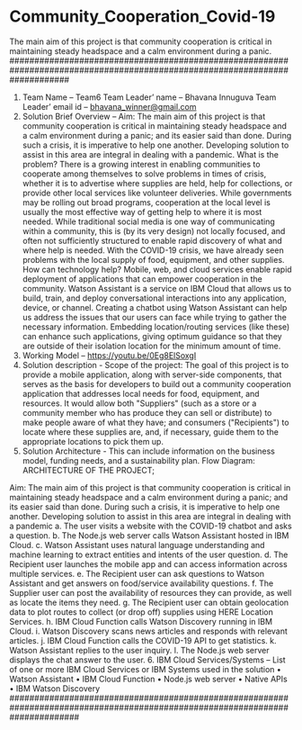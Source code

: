 # Community_Cooperation_Covid-19
The main aim of this project is that community cooperation is critical in maintaining steady headspace and a calm environment during a panic.
############################################################################################################################
1.	Team Name – Team6
Team Leader’ name – Bhavana Innuguva
Team Leader’ email id – bhavana_winner@gmail.com
2.	Solution Brief Overview – 
Aim:
The main aim of this project is that community cooperation is critical in maintaining steady headspace and a calm environment during a panic; and its easier said than done. During such a crisis, it is imperative to help one another. Developing solution to assist in this area are integral in dealing with a pandemic.
What is the problem?
There is a growing interest in enabling communities to cooperate among themselves to solve problems in times of crisis, whether it is to advertise where supplies are held, help for collections, or provide other local services like volunteer deliveries. While governments may be rolling out broad programs, cooperation at the local level is usually the most effective way of getting help to where it is most needed. While traditional social media is one way of communicating within a community, this is (by its very design) not locally focused, and often not sufficiently structured to enable rapid discovery of what and where help is needed. With the COVID-19 crisis, we have already seen problems with the local supply of food, equipment, and other supplies.
How can technology help?
Mobile, web, and cloud services enable rapid deployment of applications that can empower cooperation in the community. Watson Assistant is a service on IBM Cloud that allows us to build, train, and deploy conversational interactions into any application, device, or channel. Creating a chatbot using Watson Assistant can help us address the issues that our users can face while trying to gather the necessary information. Embedding location/routing services (like these) can enhance such applications, giving optimum guidance so that they are outside of their isolation location for the minimum amount of time. 
3.	Working Model – https://youtu.be/0Eg8ElSoxgI
4.	Solution description -
Scope of the project: The goal of this project is to provide a mobile application, along with server-side components, that serves as the basis for developers to build out a community cooperation application that addresses local needs for food, equipment, and resources. It would allow both "Suppliers" (such as a store or a community member who has produce they can sell or distribute) to make people aware of what they have; and consumers ("Recipients") to locate where these supplies are, and, if necessary, guide them to the appropriate locations to pick them up.
5.	Solution Architecture - This can include information on the business model, funding needs, and a sustainability plan.
Flow Diagram:
ARCHITECTURE OF THE PROJECT;
 
Aim: The main aim of this project is that community cooperation is critical in maintaining steady headspace and a calm environment during a panic; and its easier said than done. During such a crisis, it is imperative to help one another. Developing solution to assist in this area are integral in dealing with a pandemic
a.	The user visits a website with the COVID-19 chatbot and asks a question.
b.	The Node.js web server calls Watson Assistant hosted in IBM Cloud.
c.	Watson Assistant uses natural language understanding and machine learning to extract entities and intents of the user question.
d.	The Recipient user launches the mobile app and can access information across multiple services.
e.	The Recipient user can ask questions to Watson Assistant and get answers on food/service availability questions.
f.	The Supplier user can post the availability of resources they can provide, as well as locate the items they need.
g.	The Recipient user can obtain geolocation data to plot routes to collect (or drop off) supplies using HERE Location Services.
h.	IBM Cloud Function calls Watson Discovery running in IBM Cloud.
i.	Watson Discovery scans news articles and responds with relevant articles.
j.	IBM Cloud Function calls the COVID-19 API to get statistics.
k.	Watson Assistant replies to the user inquiry.
l.	The Node.js web server displays the chat answer to the user.
6.	IBM Cloud Services/Systems – List of one or more IBM Cloud Services or IBM Systems used in the solution
•	Watson Assistant
•	IBM Cloud Function
•	Node.js web server
•	Native APIs
•	IBM Watson Discovery
##############################################################################################################################
